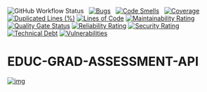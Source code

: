 ![GitHub Workflow Status](https://img.shields.io/github/workflow/status/bcgov/educ-grad-assessment-api/Build) &nbsp; 
[![Bugs](https://sonarcloud.io/api/project_badges/measure?project=educ-grad-assessment-api&metric=bugs)](https://sonarcloud.io/summary/new_code?id=educ-grad-assessment-api) &nbsp; 
[![Code Smells](https://sonarcloud.io/api/project_badges/measure?project=educ-grad-assessment-api&metric=code_smells)](https://sonarcloud.io/summary/new_code?id=educ-grad-assessment-api) &nbsp; 
[![Coverage](https://sonarcloud.io/api/project_badges/measure?project=educ-grad-assessment-api&metric=coverage)](https://sonarcloud.io/summary/new_code?id=educ-grad-assessment-api)
[![Duplicated Lines (%)](https://sonarcloud.io/api/project_badges/measure?project=educ-grad-assessment-api&metric=duplicated_lines_density)](https://sonarcloud.io/summary/new_code?id=educ-grad-assessment-api)
[![Lines of Code](https://sonarcloud.io/api/project_badges/measure?project=educ-grad-assessment-api&metric=ncloc)](https://sonarcloud.io/summary/new_code?id=educ-grad-assessment-api)
[![Maintainability Rating](https://sonarcloud.io/api/project_badges/measure?project=educ-grad-assessment-api&metric=sqale_rating)](https://sonarcloud.io/summary/new_code?id=educ-grad-assessment-api)
[![Quality Gate Status](https://sonarcloud.io/api/project_badges/measure?project=educ-grad-assessment-api&metric=alert_status)](https://sonarcloud.io/summary/new_code?id=educ-grad-assessment-api)
[![Reliability Rating](https://sonarcloud.io/api/project_badges/measure?project=educ-grad-assessment-api&metric=reliability_rating)](https://sonarcloud.io/summary/new_code?id=educ-grad-assessment-api)
[![Security Rating](https://sonarcloud.io/api/project_badges/measure?project=educ-grad-assessment-api&metric=security_rating)](https://sonarcloud.io/summary/new_code?id=educ-grad-assessment-api)
[![Technical Debt](https://sonarcloud.io/api/project_badges/measure?project=educ-grad-assessment-api&metric=sqale_index)](https://sonarcloud.io/summary/new_code?id=educ-grad-assessment-api)
[![Vulnerabilities](https://sonarcloud.io/api/project_badges/measure?project=educ-grad-assessment-api&metric=vulnerabilities)](https://sonarcloud.io/summary/new_code?id=educ-grad-assessment-api)

# EDUC-GRAD-ASSESSMENT-API

[![img](https://img.shields.io/badge/Lifecycle-Experimental-339999)](https://github.com/bcgov/repomountie/blob/master/doc/lifecycle-badges.md)
 
